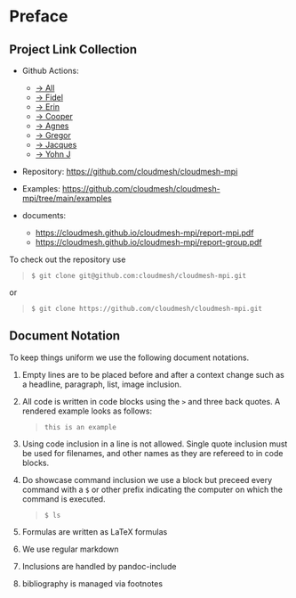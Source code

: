 # Preface

## Project Link Collection

* Github Actions:

  * [-> All](https://github.com/cloudmesh/cloudmesh-mpi/projects/1)
  * [-> Fidel](https://github.com/cloudmesh/cloudmesh-mpi/projects/1?card_filter_query=assignee%3Aflealc)
  * [-> Erin](https://github.com/cloudmesh/cloudmesh-mpi/projects/1?card_filter_query=assignee%3Aeselige)
  * [-> Cooper](https://github.com/cloudmesh/cloudmesh-mpi/projects/1?card_filter_query=assignee%3Acoopyoung) 
  * [-> Agnes](https://github.com/cloudmesh/cloudmesh-mpi/projects/1?card_filter_query=assignee%3Ashekinah-lungu)
  * [-> Gregor](https://github.com/cloudmesh/cloudmesh-mpi/projects/1?card_filter_query=assignee%3Alaszewsk)
  * [-> Jacques](https://github.com/cloudmesh/cloudmesh-mpi/projects/1?card_filter_query=assignee%3Astapmoshun)
  * [-> Yohn J](https://github.com/cloudmesh/cloudmesh-mpi/projects/1?card_filter_query=assignee%3AYohnjparra)

* Repository: <https://github.com/cloudmesh/cloudmesh-mpi>
* Examples: <https://github.com/cloudmesh/cloudmesh-mpi/tree/main/examples>
* documents: 
  * <https://cloudmesh.github.io/cloudmesh-mpi/report-mpi.pdf>
  * <https://cloudmesh.github.io/cloudmesh-mpi/report-group.pdf>

To check out the repository use 
  
> ```
> $ git clone git@github.com:cloudmesh/cloudmesh-mpi.git
> ```
  
or 
  
> ```
> $ git clone https://github.com/cloudmesh/cloudmesh-mpi.git
> ```




## Document Notation

To keep things uniform we use the following document notations.

1. Empty lines are to be placed before and after a context change such
   as a headline, paragraph, list, image inclusion.

2. All code is written in code blocks using the `>` and three back
   quotes. A rendered example looks as follows:

   > ```
   > this is an example
   > ```

3. Using code inclusion in a line is not allowed. Single quote
   inclusion must be used for filenames, and other names as they are
   refereed to in code blocks.

4. Do showcase command inclusion we use a block but preceed every command 
   with a `$` or other prefix indicating the computer on which the command 
   is executed. 
   
   > ```
   > $ ls 
   > ```
   
5. Formulas are written as LaTeX formulas

6. We use regular markdown

7. Inclusions are handled by pandoc-include

8. bibliography is managed via footnotes

